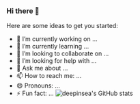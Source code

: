 ### Hi there 👋

Here are some ideas to get you started:

- 🔭 I’m currently working on ...
- 🌱 I’m currently learning ...
- 👯 I’m looking to collaborate on ...
- 🤔 I’m looking for help with ...
- 💬 Ask me about ...
- 📫 How to reach me: ...
- 😄 Pronouns: ...
- ⚡ Fun fact: ...
![deepinsea's GitHub stats](https://github-readme-stats.vercel.app/api/?username=deepinsea&show_icons=true&title_color=fff&icon_color=79ff97&text_color=9f9f9f&bg_color=151515)
